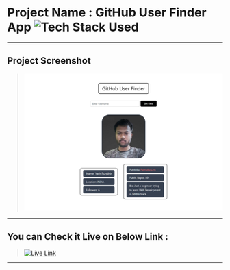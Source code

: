 # Project Name : GitHub User Finder App ![Tech Stack Used](https://img.shields.io/badge/Technologies-ReactJS-magenta)

---

## Project Screenshot

> ![SS](./ss.png)

---

## You can Check it Live on Below Link :

> [![Live Link](https://img.shields.io/badge/DEPLOYED-LINK-green)](https://github-user-finder-sj.netlify.app/)

---

